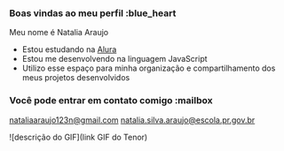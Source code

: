 ### Boas vindas ao meu perfil :blue_heart

Meu nome é Natalia Araujo

- Estou estudando na [Alura](https://www.alura.com.br)
- Estou me desenvolvendo na linguagem JavaScript
- Utilizo esse espaço para minha organização e compartilhamento dos meus projetos desenvolvidos

### Você pode entrar em contato comigo :mailbox

nataliaaraujo123n@gmail.com
natalia.silva.araujo@escola.pr.gov.br

![descrição do GIF](link GIF do Tenor)
